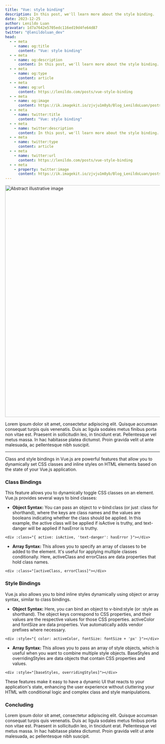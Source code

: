 ```yaml
---
title: "Vue: style binding"
description: In this post, we'll learn more about the style binding.
date: 2023-12-25
author: Lenildo Luan
gravatar: 1d7a7642e5705edc116ed19d4fe64d87
twitter: "@lenildoluan_dev"
head:
  - - meta
    - name: og:title
      content: "Vue: style binding"
  - - meta
    - name: og:description
      content: In this post, we'll learn more about the style binding.
  - - meta
    - name: og:type
      content: article
  - - meta
    - name: og:url
      content: https://lenildo.com/posts/vue-style-binding
  - - meta
    - name: og:image
      content: https://ik.imagekit.io/zjvju1m8yb/Blog_LenildoLuan/posts/Vue/DALL_E%202023-12-22%2014.17.18%20-%20A%20detailed%20pen%20and%20ink%20sketch%20of%20a%20calculator,%20executed%20in%20a%20minimalist%20style.%20The%20calculator%20should%20have%20a%20simple%20yet%20precise%20design,%20capturing%20the%20e_sEMR1kPpz.png?updatedAt=1703271910096
  - - meta
    - name: twitter:title
      content: "Vue: style binding"
  - - meta
    - name: twitter:description
      content: In this post, we'll learn more about the style binding.
  - - meta
    - name: twitter:type
      content: article
  - - meta
    - name: twitter:url
      content: https://lenildo.com/posts/vue-style-binding
  - - meta
    - property: twitter:image
      content: https://ik.imagekit.io/zjvju1m8yb/Blog_LenildoLuan/posts/Vue/DALL_E%202023-12-22%2014.17.18%20-%20A%20detailed%20pen%20and%20ink%20sketch%20of%20a%20calculator,%20executed%20in%20a%20minimalist%20style.%20The%20calculator%20should%20have%20a%20simple%20yet%20precise%20design,%20capturing%20the%20e_sEMR1kPpz.png?updatedAt=1703271910096
---
```


<img src="https://ik.imagekit.io/zjvju1m8yb/Blog_LenildoLuan/posts/Vue/DALL_E%202023-12-22%2014.23.29%20-%20a%20painting%20palette,%20in%20the%20style%20of%20detailed%20pen%20and%20ink%20sketches,%20minimalist,%20white%20background,%2016_9%20aspect%20ratio_Mn8uv95Bd.png?updatedAt=1703274100701" class="img-banner" alt="Abstract illustrative image" width="756" />

Lorem ipsum dolor sit amet, consectetur adipiscing elit. Quisque accumsan consequat turpis quis venenatis. Duis ac ligula sodales metus finibus porta non vitae est. Praesent in sollicitudin leo, in tincidunt erat. Pellentesque vel metus massa. In hac habitasse platea dictumst. Proin gravida velit ut ante malesuada, ac pellentesque nibh suscipit.

---

Class and style bindings in Vue.js are powerful features that allow you to dynamically set CSS classes and inline styles on HTML elements based on the state of your Vue.js application.

### Class Bindings

This feature allows you to dynamically toggle CSS classes on an element. Vue.js provides several ways to bind classes:

- **Object Syntax:** You can pass an object to v-bind:class (or just :class for shorthand), where the keys are class names and the values are booleans indicating whether the class should be applied. In this example, the active class will be applied if isActive is truthy, and text-danger will be applied if hasError is truthy.

```vue
<div :class="{ active: isActive, 'text-danger': hasError }"></div>
```

- **Array Syntax:** This allows you to specify an array of classes to be added to the element. It's useful for applying multiple classes conditionally. Here, activeClass and errorClass are data properties that hold class names.

```vue
<div :class="[activeClass, errorClass]"></div>
```

### Style Bindings

Vue.js also allows you to bind inline styles dynamically using object or array syntax, similar to class bindings.

- **Object Syntax:** Here, you can bind an object to v-bind:style (or :style as shorthand). The object keys correspond to CSS properties, and their values are the respective values for those CSS properties. activeColor and fontSize are data properties. Vue automatically adds vendor prefixes where necessary.

```vue
<div :style="{ color: activeColor, fontSize: fontSize + 'px' }"></div>
```

- **Array Syntax:** This allows you to pass an array of style objects, which is useful when you want to combine multiple style objects. BaseStyles and overridingStyles are data objects that contain CSS properties and values.

```vue
<div :style="[baseStyles, overridingStyles]"></div>
```

These features make it easy to have a dynamic UI that reacts to your application's state, enhancing the user experience without cluttering your HTML with conditional logic and complex class and style manipulations.

### Concluding 

Lorem ipsum dolor sit amet, consectetur adipiscing elit. Quisque accumsan consequat turpis quis venenatis. Duis ac ligula sodales metus finibus porta non vitae est. Praesent in sollicitudin leo, in tincidunt erat. Pellentesque vel metus massa. In hac habitasse platea dictumst. Proin gravida velit ut ante malesuada, ac pellentesque nibh suscipit.

<!-- In the next post, we'll explore the Hello World example and understand every aspect of this coding. See you there! -->